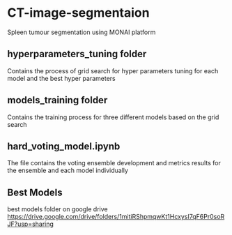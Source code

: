 # CT-image-segmentaion
Spleen tumour segmentation using MONAI platform 

## hyperparameters_tuning folder 
Contains the process of grid search for hyper parameters tuning for each model and the best hyper parameters

## models_training folder 
Contains the training process for three different models based on the grid search

## hard_voting_model.ipynb
The file contains the voting ensemble development and metrics results for the ensemble and each model individually

## Best Models
best models folder on google drive
https://drive.google.com/drive/folders/1mitiRShpmqwKt1HcxysI7qF6Pr0soRJF?usp=sharing
